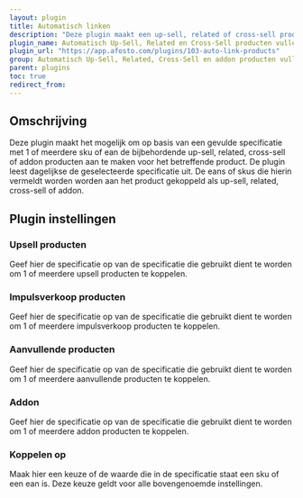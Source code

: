 ```yaml
---
layout: plugin
title: Automatisch linken
description: "Deze plugin maakt een up-sell, related of cross-sell product aan op basis van een gevulde specificatie" 
plugin_name: Automatisch Up-Sell, Related en Cross-Sell producten vullen
plugin_url: "https://app.afosto.com/plugins/103-auto-link-products" 
group: Automatisch Up-Sell, Related, Cross-Sell en addon producten vullen
parent: plugins
toc: true
redirect_from:
---
```

## Omschrijving
Deze plugin maakt het mogelijk om op basis van een gevulde specificatie met 1 of meerdere sku of ean de bijbehordende up-sell, related, cross-sell of addon producten aan te maken voor het betreffende product.
De plugin leest dagelijkse de geselecteerde specificatie uit. De eans of skus die hierin vermeldt worden worden aan het product gekoppeld als up-sell, related, cross-sell of addon.
## Plugin instellingen

### Upsell producten
Geef hier de specificatie op van de specificatie die gebruikt dient te worden om 1 of meerdere upsell producten te koppelen.

### Impulsverkoop producten
Geef hier de specificatie op van de specificatie die gebruikt dient te worden om 1 of meerdere impulsverkoop producten te koppelen.

###  Aanvullende producten
Geef hier de specificatie op van de specificatie die gebruikt dient te worden om 1 of meerdere aanvullende producten te koppelen.

### Addon
Geef hier de specificatie op van de specificatie die gebruikt dient te worden om 1 of meerdere addon producten te koppelen.

### Koppelen op
Maak hier een keuze of de waarde die in de specificatie staat een sku of een ean is. Deze keuze geldt voor alle bovengenoemde instellingen. 

